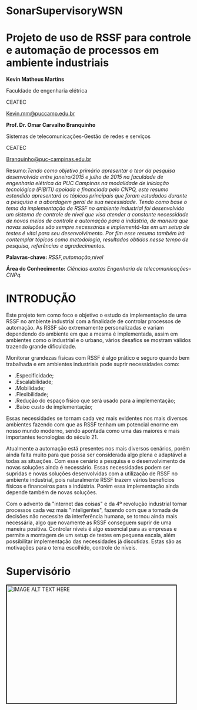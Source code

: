 # SonarSupervisoryWSN

# Projeto de uso de RSSF para controle e automação de processos em ambiente industriais

 **Kevin Matheus Martins**

Faculdade de engenharia elétrica

CEATEC

Kevin.mm@puccamp.edu.br

  **Prof. Dr. Omar Carvalho Branquinho**

Sistemas de telecomunicações-Gestão de redes e serviços

CEATEC

Branquinho@puc-campinas.edu.br

Resumo:_Tendo como objetivo primário apresentar o teor da pesquisa desenvolvida entre janeiro/2015 e julho de 2015 na faculdade de engenharia elétrica da PUC Campinas na modalidade de iniciação tecnológica (PIBITI) apoiada e financiada pelo CNPQ, este resumo estendido apresentará os tópicos principais que foram estudados durante a pesquisa e a abordagem geral de sua necessidade. Tendo como base o tema da implementação de RSSF no ambiente industrial foi desenvolvido um sistema de controle de nível que visa atender a constante necessidade de novos meios de controle e automação para a indústria, de maneira que novas soluções são sempre necessárias e implementá-las em um setup de testes é vital para seu desenvolvimento. Por fim esse resumo também irá contemplar tópicos como metodologia, resultados obtidos nesse tempo de pesquisa, referências e agradecimentos._

**Palavras-chave:** _RSSF,automação,nível_

**Área do Conhecimento:** _Ciências exatas Engenharia de telecomunicações– CNPq._

# INTRODUÇÃO

Este projeto tem como foco e objetivo o estudo da implementação de uma RSSF no ambiente industrial com a finalidade de controlar processos de automação. As RSSF são extremamente personalizadas e variam dependendo do ambiente em que a mesma é implementada, assim em ambientes como o industrial e o urbano, vários desafios se mostram válidos trazendo grande dificuldade.

Monitorar grandezas físicas com RSSF é algo prático e seguro quando bem trabalhada e em ambientes industriais pode suprir necessidades como:

- .Especificidade;
- .Escalabilidade;
- .Mobilidade;
- .Flexibilidade;
- .Redução do espaço físico que será usado para a implementação;
- .Baixo custo de implementação;

Essas necessidades se tornam cada vez mais evidentes nos mais diversos ambientes fazendo com que as RSSF tenham um potencial enorme em nosso mundo moderno, sendo apontada como uma das maiores e mais importantes tecnologias do século 21.

Atualmente a automação está presentes nos mais diversos cenários, porém ainda falta muito para que possa ser considerada algo plena e adaptável a todas as situações. Com esse cenário a pesquisa e o desenvolvimento de novas soluções ainda é necessário. Essas necessidades podem ser supridas e novas soluções desenvolvidas com a utilização de RSSF no ambiente industrial, pois naturalmente RSSF trazem vários benefícios físicos e financeiros para a indústria. Porém essa implementação ainda depende também de novas soluções.

Com o advento da &quot;internet das coisas&quot; e da 4º revolução industrial tornar processos cada vez mais &quot;inteligentes&quot;, fazendo com que a tomada de decisões não necessite da interferência humana, se tornou ainda mais necessária, algo que novamente as RSSF conseguem suprir de uma maneira positiva. Controlar níveis é algo essencial para as empresas e permite a montagem de um setup de testes em pequena escala, além possibilitar implementação das necessidades já discutidas. Estas são as motivações para o tema escolhido, controle de níveis.

# Supervisório

<a href="http://www.youtube.com/watch?feature=player_embedded&v=QrXhy3XGMbE
" target="_blank"><img src="http://img.youtube.com/vi/QrXhy3XGMbE/0.jpg" 
alt="IMAGE ALT TEXT HERE" width="460" height="320" border="2" /></a>
